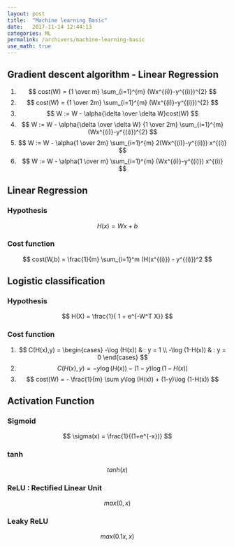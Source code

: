 ```yaml
---
layout: post
title:  "Machine learning Basic"
date:   2017-11-14 12:44:13
categories: ML
permalink: /archivers/machine-learning-basic
use_math: true
---
```

## Gradient descent algorithm - Linear Regression

1. $$ cost(W) = {1 \over m} \sum_{i=1}^{m} (Wx^{(i)}-y^{(i)})^{2} $$
2. $$ cost(W) = {1 \over 2m} \sum_{i=1}^{m} (Wx^{(i)}-y^{(i)})^{2} $$
3. $$ W := W - \alpha{\delta \over \delta W}cost(W) $$
4. $$ W := W - \alpha{\delta \over \delta W} {1 \over 2m} \sum_{i=1}^{m} (Wx^{(i)}-y^{(i)})^{2} $$
5. $$ W := W - \alpha{1 \over 2m} \sum_{i=1}^{m} 2(Wx^{(i)}-y^{(i)}) x^{(i)} $$
6. $$ W := W - \alpha{1 \over m} \sum_{i=1}^{m} (Wx^{(i)}-y^{(i)}) x^{(i)} $$  


## Linear Regression

### Hypothesis
$$
  H(x) = Wx + b
$$
### Cost function
$$
  cost(W,b) = \frac{1}{m} \sum_{i=1}^m (H(x^{(i)}) - y^{(i)})^2
$$

## Logistic classification
### Hypothesis
$$
  H(X) = \frac{1}{ 1 + e^{-W^T X}}
$$
### Cost function
1. $$ C(H(x),y) = 
    \begin{cases}
    -\log (H(x)) & : y = 1 \\
    -\log (1-H(x)) & : y = 0
    \end{cases} $$
2. $$ C(H(x),y) = -y\log (H(x)) - (1-y)\log (1-H(x)) $$
3. $$ cost(W) = - \frac{1}{m} \sum y\log (H(x)) + (1-y)\log (1-H(x)) $$

## Activation Function

### Sigmoid
$$ \sigma(x) = \frac{1}{(1+e^{-x})} $$
### tanh
$$ tanh(x) $$
### ReLU : Rectified Linear Unit
$$ max(0,x) $$
### Leaky ReLU
$$ max(0.1x,x) $$
